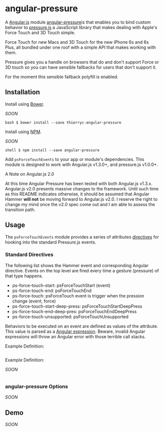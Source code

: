 # angular-pressure

A [Angular.js](https://angularjs.org/) module [angular-pressure](https://github.com/thierryc/angular-pressure)is that enables you to bind custom behavior to [pressure.js](http://pressurejs.com/) a JavaScript library that makes dealing with Apple's Force Touch and 3D Touch simple.

Force Touch for new Macs and 3D Touch for the new iPhone 6s and 6s Plus, all bundled under one roof with a simple API that makes working with them.

Pressure gives you a handle on browsers that do and don't support Force or 3D touch so you can have sensible fallbacks for users that don't support it.

For the moment this sensible fallback polyfill is enabled.

## Installation

Install using [Bower](http://bower.io/).

_SOON_

```bash $ bower install --save thierryc-angular-pressure ```

Install using [NPM](https://www.npmjs.com/).

_SOON_

```shell $ npm install --save angular-pressure ```

Add `psForceTouchEvents` to your app or module's dependencies. This module is designed to work with Angular.js v1.3.0+, and pressure.js v1.0.0+.

A Note on Angular.js 2.0

At this time Angular Pressure has been tested with both Angular.js v1.3.x. Angular.js v2.0 presents massive changes to the framework. Until such time as this README indicates otherwise, it should be assumed that Angular Hammer **will not** be moving forward to Angular.js v2.0. I reserve the right to change my mind once the v2.0 spec come out and I am able to assess the transition path.

## Usage

The `psForceTouchEvents` module provides a series of attributes [directives](https://docs.angularjs.org/guide/directive) for hooking into the standard Pressure.js events.

### Standard Directives

The following list shows the Hammer event and corresponding Angular directive. Events on the top level are fired every time a gesture (pressure) of that type happens.

- ps-force-touch-start: psForceTouchStart (event)
- ps-force-touch-end: psForceTouchEnd
- ps-force-touch: psForceTouch event is trigger when the pression change (event, force)
- ps-force-touch-start-deep-press: psForceTouchStartDeepPress
- ps-force-touch-end-deep-pres: psForceTouchEndDeepPress
- ps-force-touch-unsupported: psForceTouchUnsupported

Behaviors to be executed on an event are defined as values of the attribute. This value is parsed as a [Angular expression](https://docs.angularjs.org/guide/expression). Beware, invalid Angular expressions will throw an Angular error with those terrible call stacks.

Example Definition:

```html

```

Example Definition:

_SOON_

```html

```

### angular-pressure Options

_SOON_

## Demo

_SOON_
